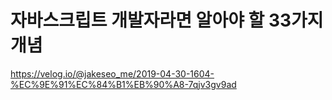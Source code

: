 
# 자바스크립트 개발자라면 알아야 할 33가지 개념


https://velog.io/@jakeseo_me/2019-04-30-1604-%EC%9E%91%EC%84%B1%EB%90%A8-7qjv3gv9ad

